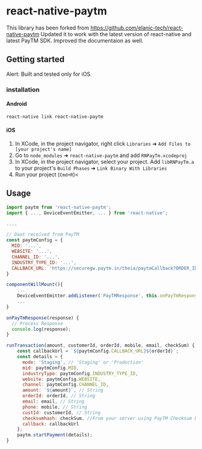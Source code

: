 
# react-native-paytm
This library has been forked from https://github.com/elanic-tech/react-native-paytm
Updated it to work with the latest version of react-native and latest PayTM SDK. Improved the documentaion as well.

## Getting started

Alert: Built and tested only for iOS.

### installation

#### Android
````bash
react-native link react-native-paytm
````

#### iOS

1. In XCode, in the project navigator, right click `Libraries` ➜ `Add Files to [your project's name]`
2. Go to `node_modules` ➜ `react-native-paytm` and add `RNPayTm.xcodeproj`
3. In XCode, in the project navigator, select your project. Add `libRNPayTm.a` to your project's `Build Phases` ➜ `Link Binary With Libraries`
4. Run your project (`Cmd+R`)<
      

## Usage
```javascript
import paytm from 'react-native-paytm';
import { ..., DeviceEventEmitter, ... } from 'react-native';

....

// Daat received from PayTM
const paytmConfig = {
  MID: '...',
  WEBSITE: '...',
  CHANNEL_ID: '...',
  INDUSTRY_TYPE_ID: '...',
  CALLBACK_URL: 'https://securegw.paytm.in/theia/paytmCallback?ORDER_ID='
}

componentWillMount(){
    ...
    DeviceEventEmitter.addListener('PayTMResponse', this.onPayTmResponse);
    ...
}

onPayTmResponse(response) {
  // Process Response
  console.log(response);
}

runTransaction(amount, customerId, orderId, mobile, email, checkSum) {
    const callbackUrl = `${paytmConfig.CALLBACK_URL}${orderId}`;
    const details = {
      mode: 'Staging', // 'Staging' or 'Production'
      mid: paytmConfig.MID,
      industryType: paytmConfig.INDUSTRY_TYPE_ID,
      website: paytmConfig.WEBSITE,
      channel: paytmConfig.CHANNEL_ID,
      amount: `${amount}`, // String
      orderId: orderId, // String
      email: email, // String
      phone: mobile, // String
      custId: customerId, // String
      checksumhash: checkSum, //From your server using PayTM Checksum Utility 
      callback: callbackUrl
    };
    paytm.startPayment(details);
}
```
  
